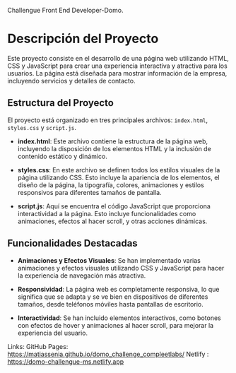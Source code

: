 Challengue Front End Developer-Domo.

# Descripción del Proyecto

Este proyecto consiste en el desarrollo de una página web utilizando HTML, CSS y JavaScript para crear una experiencia interactiva y atractiva para los usuarios. La página está diseñada para mostrar información de la empresa, incluyendo servicios y detalles de contacto.

## Estructura del Proyecto

El proyecto está organizado en tres principales archivos: `index.html`, `styles.css` y `script.js`.

- **index.html**: Este archivo contiene la estructura de la página web, incluyendo la disposición de los elementos HTML y la inclusión de contenido estático y dinámico.

- **styles.css**: En este archivo se definen todos los estilos visuales de la página utilizando CSS. Esto incluye la apariencia de los elementos, el diseño de la página, la tipografía, colores, animaciones y estilos responsivos para diferentes tamaños de pantalla.

- **script.js**: Aquí se encuentra el código JavaScript que proporciona interactividad a la página. Esto incluye funcionalidades como animaciones, efectos al hacer scroll, y otras acciones dinámicas.

## Funcionalidades Destacadas

- **Animaciones y Efectos Visuales**: Se han implementado varias animaciones y efectos visuales utilizando CSS y JavaScript para hacer la experiencia de navegación más atractiva.

- **Responsividad**: La página web es completamente responsiva, lo que significa que se adapta y se ve bien en dispositivos de diferentes tamaños, desde teléfonos móviles hasta pantallas de escritorio.

- **Interactividad**: Se han incluido elementos interactivos, como botones con efectos de hover y animaciones al hacer scroll, para mejorar la experiencia del usuario.

Links: 
GitHub Pages: https://matiassenia.github.io/domo_challenge_compleetlabs/
Netlify : https://domo-challengue-ms.netlify.app
